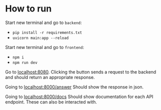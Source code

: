 # How to run
Start new terminal and go to `backend`:
- `pip install -r requirements.txt`
- `uvicorn main:app --reload`

Start new terminal and go to `frontend`:
- `npm i`
- `npm run dev`

Go to [localhost:8080](http://localhost:8080). Clicking the button sends a request to the backend and should return an appropriate response.

Going to [localhost:8000/answer](http://localhost:8000/answer) Should show the response in json.

Going to [localhost:8000/docs](http://localhost:8000/docs) Should show documentation for each API endpoint. These can also be interacted with.
